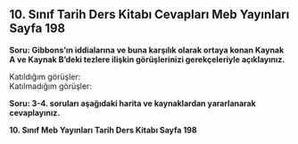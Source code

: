 ## 10. Sınıf Tarih Ders Kitabı Cevapları Meb Yayınları Sayfa 198

**Soru: Gibbons’ın iddialarına ve buna karşılık olarak ortaya konan Kaynak A ve Kaynak B’deki tezlere ilişkin görüşlerinizi gerekçeleriyle açıklayınız.**

Katıldığım görüşler:  
 Katılmadığım görüşler:

**Soru: 3-4. soruları aşağıdaki harita ve kaynaklardan yararlanarak cevaplayınız.**

**10. Sınıf Meb Yayınları Tarih Ders Kitabı Sayfa 198**
